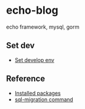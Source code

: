# echo-blog
echo framework, mysql, gorm

## Set dev

- [Set develop env](./docs/dev.md)

## Reference

- [Installed packages](docs/packages.md)
- [sql-migration command](docs/sql_migrate.md)
